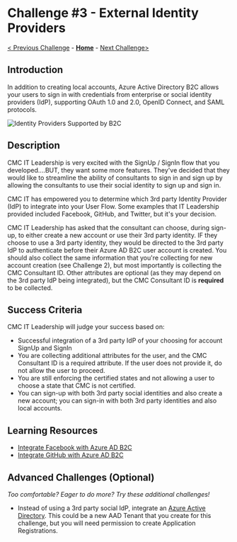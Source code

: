 # Challenge \#3 - External Identity Providers

[< Previous Challenge](./02-susi.md) - **[Home](../README.md)** - [Next Challenge>](./04-l14n.md)

## Introduction

In addition to creating local accounts, Azure Active Directory B2C allows your users to sign in with credentials from enterprise or social identity providers (IdP), supporting OAuth 1.0 and 2.0, OpenID Connect, and SAML protocols.

![Identity Providers Supported by B2C](https://docs.microsoft.com/en-us/azure/active-directory-b2c/media/technical-overview/external-idps.png)
## Description

CMC IT Leadership is very excited with the SignUp / SignIn flow that you developed....BUT, they want some more features. They've decided that they would like to streamline the ability of consultants to sign in and sign up by allowing the consultants to use their social identity to sign up and sign in.

CMC IT has empowered you to determine which 3rd party Identity Provider (IdP) to integrate into your User Flow. Some examples that IT Leadership provided included Facebook, GitHub, and Twitter, but it's your decision.

CMC IT Leadership has asked that the consultant can choose, during sign-up, to either create a new account or use their 3rd party identity. IF they choose to use a 3rd party identity, they would be directed to the 3rd party IdP to authenticate before their Azure AD B2C user account is created. You should also collect the same information that you're collecting for new account creation (see Challenge 2), but most importantly is collecting the CMC Consultant ID. Other attributes are optional (as they may depend on the 3rd party IdP being integrated), but the CMC Consultant ID is **required** to be collected.

## Success Criteria

CMC IT Leadership will judge your success based on:

- Successful integration of a 3rd party IdP of your choosing for account SignUp and SignIn
- You are collecting additional attributes for the user, and the CMC Consultant ID is a required attribute. If the user does not provide it, do not allow the user to proceed.
- You are still enforcing the certified states and not allowing a user to choose a state that CMC is not certified.
- You can sign-up with both 3rd party social identities and also create a new account; you can sign-in with both 3rd party identities and also local accounts.

## Learning Resources

- [Integrate Facebook with Azure AD B2C](https://docs.microsoft.com/en-us/azure/active-directory-b2c/identity-provider-facebook)
- [Integrate GitHub with Azure AD B2C](https://docs.microsoft.com/en-us/azure/active-directory-b2c/identity-provider-github)

## Advanced Challenges (Optional)

_Too comfortable? Eager to do more? Try these additional challenges!_

- Instead of using a 3rd party social IdP, integrate an [Azure Active Directory](https://docs.microsoft.com/en-us/azure/active-directory-b2c/identity-provider-azure-ad-single-tenant). This could be a new AAD Tenant that you create for this challenge, but you will need permission to create Application Registrations.
